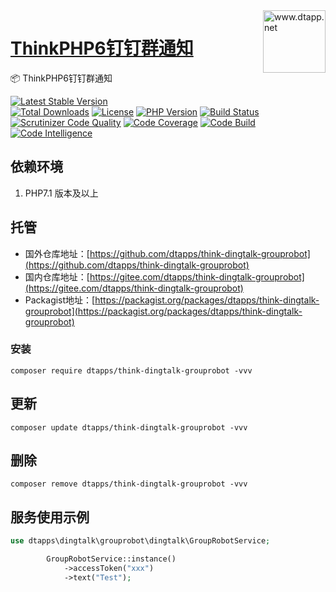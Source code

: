 <img align="right" width="100" src="https://kodo-cdn.dtapp.net/04/999e9f2f06d396968eacc10ce9bc8a.png" alt="www.dtapp.net"/>

<h1 align="left"><a href="https://www.dtapp.net/">ThinkPHP6钉钉群通知</a></h1>

📦 ThinkPHP6钉钉群通知

[![Latest Stable Version](https://poser.pugx.org/dtapps/think-dingtalk-grouprobot/v/stable)](https://packagist.org/packages/dtapps/think-dingtalk-grouprobot)  
[![Total Downloads](https://poser.pugx.org/dtapps/think-dingtalk-grouprobot/downloads)](https://packagist.org/packages/dtapps/think-dingtalk-grouprobot)
[![License](https://poser.pugx.org/dtapps/think-dingtalk-grouprobot/license)](https://packagist.org/packages/dtapps/think-dingtalk-grouprobot)
[![PHP Version](https://img.shields.io/badge/php-%3E%3D7.1-8892BF.svg)](http://www.php.net/)
[![Build Status](https://api.travis-ci.com/dtapps/think-dingtalk-grouprobot.svg?branch=master)](https://www.travis-ci.com/github/dtapps/think-dingtalk-grouprobot)
[![Scrutinizer Code Quality](https://scrutinizer-ci.com/g/dtapps/think-dingtalk-grouprobot/badges/quality-score.png?b=master)](https://scrutinizer-ci.com/g/dtapps/think-dingtalk-grouprobot/?branch=master)
[![Code Coverage](https://scrutinizer-ci.com/g/dtapps/think-dingtalk-grouprobot/badges/coverage.png?b=master)](https://scrutinizer-ci.com/g/dtapps/think-dingtalk-grouprobot/?branch=master)
[![Code Build](https://scrutinizer-ci.com/g/dtapps/think-dingtalk-grouprobot/badges/build.png?b=master)](https://scrutinizer-ci.com/g/dtapps/think-dingtalk-grouprobot/?branch=master)
[![Code Intelligence](https://scrutinizer-ci.com/g/dtapps/think-dingtalk-grouprobot/badges/code-intelligence.svg?b=master)](https://scrutinizer-ci.com/g/dtapps/think-dingtalk-grouprobot/?branch=master)

## 依赖环境

1. PHP7.1 版本及以上

## 托管

- 国外仓库地址：[https://github.com/dtapps/think-dingtalk-grouprobot](https://github.com/dtapps/think-dingtalk-grouprobot)
- 国内仓库地址：[https://gitee.com/dtapps/think-dingtalk-grouprobot](https://gitee.com/dtapps/think-dingtalk-grouprobot)
- Packagist地址：[https://packagist.org/packages/dtapps/think-dingtalk-grouprobot](https://packagist.org/packages/dtapps/think-dingtalk-grouprobot)

### 安装

```text
composer require dtapps/think-dingtalk-grouprobot -vvv
```

## 更新

```text
composer update dtapps/think-dingtalk-grouprobot -vvv
```

## 删除

```text
composer remove dtapps/think-dingtalk-grouprobot -vvv
```

## 服务使用示例

```php
use dtapps\dingtalk\grouprobot\dingtalk\GroupRobotService;

        GroupRobotService::instance()
            ->accessToken("xxx")
            ->text("Test");
```
